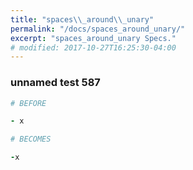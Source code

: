 ```yaml
---
title: "spaces\\_around\\_unary"
permalink: "/docs/spaces_around_unary/"
excerpt: "spaces_around_unary Specs."
# modified: 2017-10-27T16:25:30-04:00
---
```

### unnamed test 587
```ruby
# BEFORE

- x

```
```ruby
# BECOMES

-x

```
